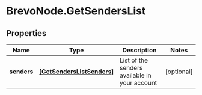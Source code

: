 # BrevoNode.GetSendersList

## Properties
Name | Type | Description | Notes
------------ | ------------- | ------------- | -------------
**senders** | [**[GetSendersListSenders]**](GetSendersListSenders.md) | List of the senders available in your account | [optional] 


